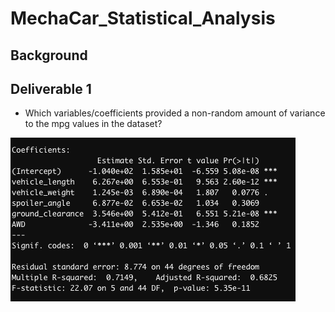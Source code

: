 # **MechaCar_Statistical_Analysis**

## **Background**


## **Deliverable 1**
- Which variables/coefficients provided a non-random amount of variance to the mpg values in the dataset?
  

![Image title](https://github.com/HarshS90/MechaCar_Statistical_Analysis/blob/f179487a3cc942852f1d12325c931b208a5fabdc/Images/Screenshot%202022-05-12%20at%2010.16.42%20PM.png)
